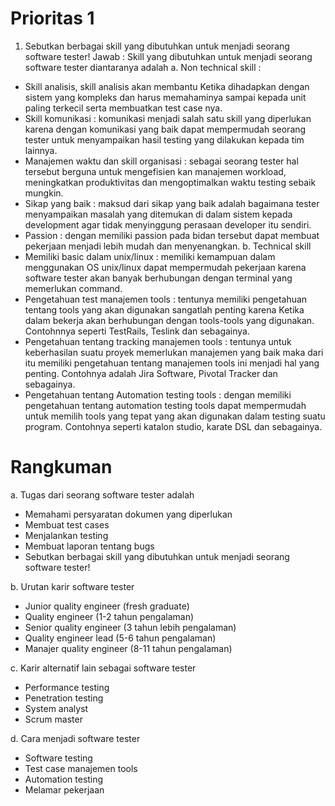 # Prioritas 1

1. Sebutkan berbagai skill yang dibutuhkan untuk menjadi seorang software tester!
   Jawab :
   Skill yang dibutuhkan untuk menjadi seorang software tester diantaranya adalah
   a. Non technical skill :

- Skill analisis, skill analisis akan membantu Ketika dihadapkan dengan sistem yang kompleks dan harus memahaminya sampai kepada unit paling terkecil serta membuatkan test case nya.
- Skill komunikasi : komunikasi menjadi salah satu skill yang diperlukan karena dengan komunikasi yang baik dapat mempermudah seorang tester untuk menyampaikan hasil testing yang dilakukan kepada tim lainnya.
- Manajemen waktu dan skill organisasi : sebagai seorang tester hal tersebut berguna untuk mengefisien kan manajemen workload, meningkatkan produktivitas dan mengoptimalkan waktu testing sebaik mungkin.
- Sikap yang baik : maksud dari sikap yang baik adalah bagaimana tester menyampaikan masalah yang ditemukan di dalam sistem kepada development agar tidak menyinggung perasaan developer itu sendiri.
- Passion : dengan memiliki passion pada bidan tersebut dapat membuat pekerjaan menjadi lebih mudah dan menyenangkan.
  b. Technical skill
- Memiliki basic dalam unix/linux : memiliki kemampuan dalam menggunakan OS unix/linux dapat mempermudah pekerjaan karena software tester akan banyak berhubungan dengan terminal yang memerlukan command.
- Pengetahuan test manajemen tools : tentunya memiliki pengetahuan tentang tools yang akan digunakan sangatlah penting karena Ketika dalam bekerja akan berhubungan dengan tools-tools yang digunakan. Contohnnya seperti TestRails, Teslink dan sebagainya.
- Pengetahuan tentang tracking manajemen tools : tentunya untuk keberhasilan suatu proyek memerlukan manajemen yang baik maka dari itu memiliki pengetahuan tentang manajemen tools ini menjadi hal yang penting. Contohnya adalah Jira Software, Pivotal Tracker dan sebagainya.
- Pengetahuan tentang Automation testing tools : dengan memiliki pengetahuan tentang automation testing tools dapat mempermudah untuk memilih tools yang tepat yang akan digunakan dalam testing suatu program. Contohnya seperti katalon studio, karate DSL dan sebagainya.

# Rangkuman

a. Tugas dari seorang software tester adalah

- Memahami persyaratan dokumen yang diperlukan
- Membuat test cases
- Menjalankan testing
- Membuat laporan tentang bugs
- Sebutkan berbagai skill yang dibutuhkan untuk menjadi seorang software tester!
  
b. Urutan karir software tester

- Junior quality engineer (fresh graduate)
- Quality engineer (1-2 tahun pengalaman)
- Senior quality engineer (3 tahun lebih pengalaman)
- Quality engineer lead (5-6 tahun pengalaman)
- Manajer quality engineer (8-11 tahun pengalaman)
  
c. Karir alternatif lain sebagai software tester

- Performance testing
- Penetration testing
- System analyst
- Scrum master
  
d. Cara menjadi software tester

- Software testing
- Test case manajemen tools
- Automation testing
- Melamar pekerjaan
